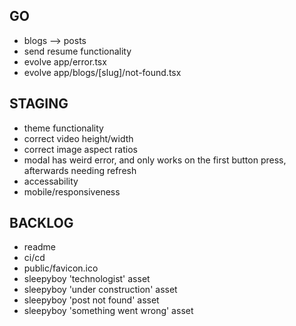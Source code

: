 ## GO
- blogs --> posts
- send resume functionality
- evolve app/error.tsx
- evolve app/blogs/[slug]/not-found.tsx

## STAGING
- theme functionality
- correct video height/width
- correct image aspect ratios
- modal has weird error, and only works on the first button press, afterwards needing refresh
- accessability
- mobile/responsiveness

## BACKLOG
- readme
- ci/cd
- public/favicon.ico
- sleepyboy 'technologist' asset
- sleepyboy 'under construction' asset
- sleepyboy 'post not found' asset
- sleepyboy 'something went wrong' asset

